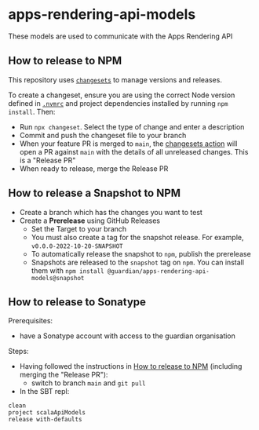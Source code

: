 # apps-rendering-api-models

These models are used to communicate with the Apps Rendering API

## How to release to NPM

This repository uses [`changesets`](https://github.com/changesets/changesets) to manage versions and releases.

To create a changeset, ensure you are using the correct Node version defined in [`.nvmrc`](./.nvmrc) and project dependencies installed by running `npm install`. Then:

- Run `npx changeset`. Select the type of change and enter a description
- Commit and push the changeset file to your branch
- When your feature PR is merged to `main`, the [changesets action](.github/workflows/changesets.yaml) will open a PR against `main` with the details of all unreleased changes. This is a "Release PR"
- When ready to release, merge the Release PR

## How to release a Snapshot to NPM

- Create a branch which has the changes you want to test
- Create a **Prerelease** using GitHub Releases
    - Set the Target to your branch
    - You must also create a tag for the snapshot release. For example, `v0.0.0-2022-10-20-SNAPSHOT`
    - To automatically release the snapshot to `npm`, publish the prerelease
    - Snapshots are released to the `snapshot` tag on `npm`. You can install them with `npm install @guardian/apps-rendering-api-models@snapshot`

## How to release to Sonatype

Prerequisites:

- have a Sonatype account with access to the guardian organisation

Steps:

- Having followed the instructions in [How to release to NPM](#how-to-release-to-npm) (including merging the "Release PR"):
    - switch to branch `main` and `git pull`
- In the SBT repl:

```sbtshell
clean
project scalaApiModels
release with-defaults
```
